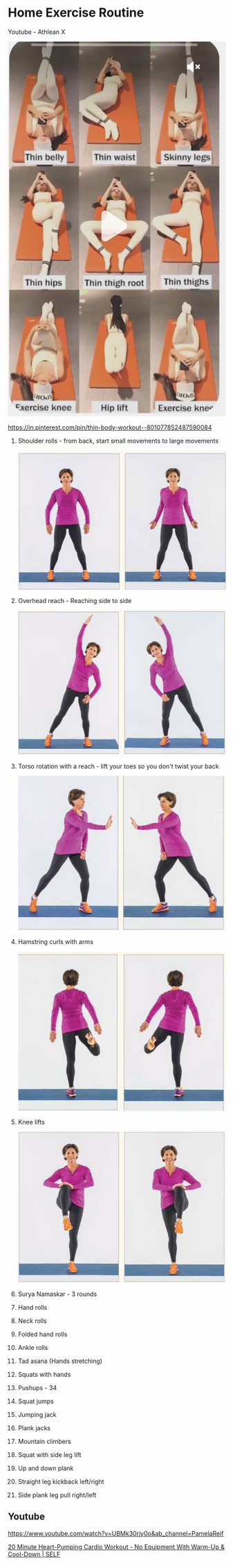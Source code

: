 # Home Exercise Routine

Youtube - Athlean X

![image](../../../media/Exercise-Stretching_Home-Exercise-Routine-image1.jpg)

<https://in.pinterest.com/pin/thin-body-workout--801077852487590084>

1. Shoulder rolls - from back, start small movements to large movements

    ![image](../../../media/Exercise-Stretching_Home-Exercise-Routine-image2.jpg)

2. Overhead reach - Reaching side to side

    ![image](../../../media/Exercise-Stretching_Home-Exercise-Routine-image3.jpg)

3. Torso rotation with a reach - lift your toes so you don't twist your back

    ![image](../../../media/Exercise-Stretching_Home-Exercise-Routine-image4.jpg)

4. Hamstring curls with arms

    ![image](../../../media/Exercise-Stretching_Home-Exercise-Routine-image5.jpg)

5. Knee lifts

    ![image](../../../media/Exercise-Stretching_Home-Exercise-Routine-image6.jpg)

6. Surya Namaskar - 3 rounds
7. Hand rolls
8. Neck rolls
9. Folded hand rolls
10. Ankle rolls
11. Tad asana (Hands stretching)
12. Squats with hands
13. Pushups - 34
14. Squat jumps
15. Jumping jack
16. Plank jacks
17. Mountain climbers
18. Squat with side leg lift
19. Up and down plank
20. Straight leg kickback left/right
21. Side plank leg pull right/left

## Youtube

<https://www.youtube.com/watch?v=UBMk30rjy0o&ab_channel=PamelaReif>

[20 Minute Heart-Pumping Cardio Workout - No Equipment With Warm-Up & Cool-Down | SELF](http://youtube.com/watch?v=vncKnAPhgtg&ab_channel=SELF)

